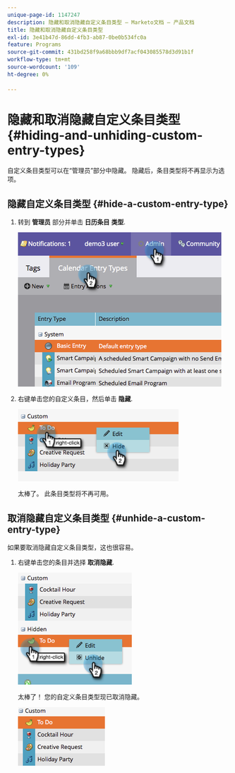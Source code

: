 ```yaml
---
unique-page-id: 1147247
description: 隐藏和取消隐藏自定义条目类型 — Marketo文档 — 产品文档
title: 隐藏和取消隐藏自定义条目类型
exl-id: 3e41b47d-86dd-4fb3-ab87-0be0b534fc0a
feature: Programs
source-git-commit: 431bd258f9a68bbb9df7acf043085578d3d91b1f
workflow-type: tm+mt
source-wordcount: '109'
ht-degree: 0%

---
```


# 隐藏和取消隐藏自定义条目类型 {#hiding-and-unhiding-custom-entry-types}

自定义条目类型可以在“管理员”部分中隐藏。 隐藏后，条目类型将不再显示为选项。

## 隐藏自定义条目类型 {#hide-a-custom-entry-type}

1. 转到 **管理员** 部分并单击 **日历条目** **类型**.

   ![](assets/image2014-9-24-10-3a11-3a49.png)

1. 右键单击您的自定义条目，然后单击 **隐藏**.

   ![](assets/image2014-9-24-10-3a11-3a54.png)

   太棒了。 此条目类型将不再可用。

## 取消隐藏自定义条目类型 {#unhide-a-custom-entry-type}

如果要取消隐藏自定义条目类型，这也很容易。

1. 右键单击您的条目并选择 **取消隐藏**.

   ![](assets/image2014-9-24-10-3a12-3a14.png)

   太棒了！ 您的自定义条目类型现已取消隐藏。

   ![](assets/image2014-9-24-10-3a12-3a19.png)
